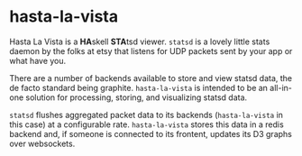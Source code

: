 hasta-la-vista
==============

Hasta La Vista is a **HA**skell **STA**tsd viewer. `statsd` is a lovely little
stats daemon by the folks at etsy that listens for UDP packets sent by your app
or what have you.

There are a number of backends available to store and view statsd data, the de
facto standard being graphite. `hasta-la-vista` is intended to be an all-in-one
solution for processing, storing, and visualizing statsd data.

`statsd` flushes aggregated packet data to its backends (`hasta-la-vista` in this
case) at a configurable rate. `hasta-la-vista` stores this data in a redis
backend and, if someone is connected to its frontent, updates its D3 graphs
over websockets.

